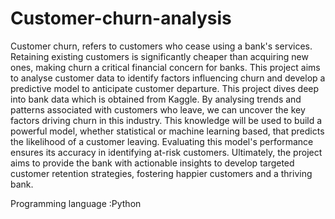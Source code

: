 # Customer-churn-analysis

Customer churn, refers to customers who cease using a bank's services. Retaining existing customers is significantly cheaper than acquiring new ones, making churn a critical financial concern for banks. This project aims to analyse customer data to identify factors influencing churn and develop a predictive model to anticipate customer departure.
This project dives deep into bank data which is obtained from Kaggle. By analysing trends and patterns associated with customers who leave, we can uncover the key factors driving churn in this industry.  This knowledge will be used to build a powerful model, whether statistical or machine learning based, that predicts the likelihood of a customer leaving. Evaluating this model's performance ensures its accuracy in identifying at-risk customers. 
Ultimately, the project aims to provide the bank with actionable insights to develop targeted customer retention strategies, fostering happier customers and a thriving bank.

Programming language :Python
